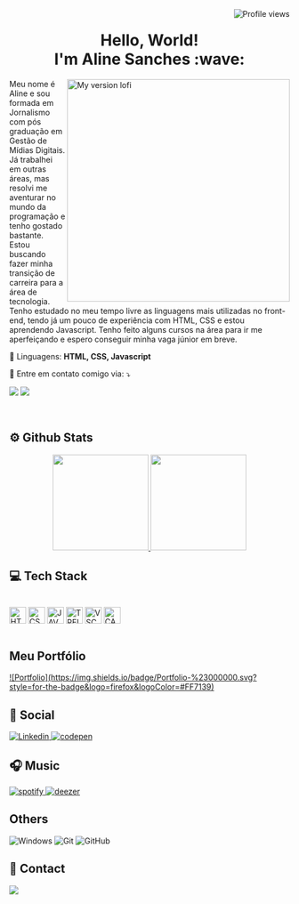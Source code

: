 <img src="https://komarev.com/ghpvc/?username=alnsanches&color=blue" alt="Profile views" align="right" />


<h1 align="center">Hello, World! <br> I'm Aline Sanches :wave:	</h1>

<img src="https://user-images.githubusercontent.com/96800792/201474166-56b6841c-92cf-4e80-a787-2bbcc1bd7fff.png" min-width="400px" max-width="400px" width="400px" align="right" alt="My version lofi">

<p align="left"> 
  Meu nome é Aline e sou formada em Jornalismo com pós graduação em Gestão de Mídias Digitais. Já trabalhei em outras áreas, mas resolvi me aventurar no mundo da programação e tenho gostado bastante. Estou buscando fazer minha transição de carreira para a área de tecnologia. Tenho estudado no meu tempo livre as linguagens mais utilizadas no front-end, tendo já um pouco de experiência com HTML, CSS e estou aprendendo Javascript. Tenho feito alguns cursos na área para ir me aperfeiçando e espero conseguir minha vaga júnior em breve.
</p>

<p align="left">
  🦄 Linguagens: <strong>HTML, CSS, Javascript</strong>
</p>

<!-- <p align="left">
  💼 Ferramentas: <strong>Coloque as suas ferramentas de trabalho.</strong>
</p>-->

<p align="left">
  💌 Entre em contato comigo via: ⤵️
</p>

<p align="left">
  <a href="mailto:alnsanches@yahoo.com.br" target="_blank" alt="Gmail">
  <img src="https://img.shields.io/badge/-Yahoo Mail-8e44ad?style=flat-square&labelColor=8e44ad&logo=gmail&logoColor=white&link" /></a>

  <a href="https://www.linkedin.com/in/alnsanches/" target="_blank" alt="Linkedin">
  <img src="https://img.shields.io/badge/-Linkedin-0e76a8?style=flat-square&logo=Linkedin&logoColor=white&link" /></a>

  
</p> 


<br />

## ⚙️ Github Stats

<div align="center">
    <a href="https://github.com/alnsanches">
    <img src="https://github-readme-stats.vercel.app/api?username=alnsanches&count_private=true&show_icons=true&theme=github_dark" height="172em" style="max-width: 100%;"/>
    <img src="https://github-readme-stats.vercel.app/api/top-langs/?username=alnsanches&layout=compact&theme=github_dark" height="172em" style="max-width: 100%;" />
  </a>
</div>

## :computer:	Tech Stack

 <div style="display: inline_block"><br>
      <img align="center" alt="HTML" height="30" width="30"src="https://cdn.jsdelivr.net/gh/devicons/devicon/icons/html5/html5-original.svg" />   
      <img align="center" alt="CSS" height="30" width="30"src="https://cdn.jsdelivr.net/gh/devicons/devicon/icons/css3/css3-original.svg" />
      <img align="center" alt="JAVASCRIPT" height="30" width="30"src="https://cdn.jsdelivr.net/gh/devicons/devicon/icons/javascript/javascript-original.svg" />
      <img align="center" alt="TRELLO" height="30" width="30"src="https://cdn.jsdelivr.net/gh/devicons/devicon/icons/trello/trello-plain.svg" />         
      <img align="center" alt="VSCODE" height="30" width="30"src="https://cdn.jsdelivr.net/gh/devicons/devicon/icons/vscode/vscode-original.svg" />
      <img align="center" alt="CANVA" height="30" width="30"src="https://cdn.jsdelivr.net/gh/devicons/devicon/icons/canva/canva-original.svg" />
 <br>



<br />
    
## Meu Portfólio    

  <a href="https://portfolio-alnsanches.vercel.app/" target="_blank">
![Portfolio](https://img.shields.io/badge/Portfolio-%23000000.svg?style=for-the-badge&logo=firefox&logoColor=#FF7139) <br>
    </a>  
    

## 🎲 Social

<a href="https://www.linkedin.com/in/alnsanches/" target="_blank">
    <img src="https://img.shields.io/badge/LinkedIn-0077B5?style=for-the-badge&logo=linkedin&logoColor=white" alt="Linkedin">
</a>
    
<a href="https://codepen.io/alnsanches" target="_blank">
    <img src="https://img.shields.io/badge/Codepen-000000?style=for-the-badge&logo=codepen&logoColor=white" alt="codepen">
</a>
    

    
## 🎧 Music 

 <a href="https://open.spotify.com/user/alnsanches" target="_blank">
   <img src="https://img.shields.io/badge/Spotify-1ED760?style=for-the-badge&logo=spotify&logoColor=white" alt="spotify">
</a> 
    
<a href="https://www.deezer.com/br/profile/1105645186" target="_blank">
   <img src="https://img.shields.io/badge/Deezer-FEAA2D?style=for-the-badge&logo=deezer&logoColor=white" alt="deezer">
</a>    
  

    
  ## Others
![Windows](https://img.shields.io/badge/Windows-0078D6?style=for-the-badge&logo=windows&logoColor=white)
![Git](https://img.shields.io/badge/git-%23F05033.svg?style=for-the-badge&logo=git&logoColor=white)
![GitHub](https://img.shields.io/badge/github-%23121011.svg?style=for-the-badge&logo=github&logoColor=white)

    
  ## 📧 Contact
 
  <a href = "mailto:alnsanches@yahoo.com.br"><img src="https://img.shields.io/badge/-Yahoo-8e44ad?style=for-the-badge&logo=gmail&logoColor=white" target="_blank"></a></div>
  
